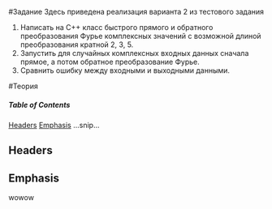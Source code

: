 #Задание
Здесь приведена реализация варианта 2 из тестового задания
 
1.	Написать на С++ класс быстрого прямого и обратного преобразования Фурье комплексных значений с возможной длиной преобразования кратной 2, 3, 5.
2.	Запустить для случайных комплексных входных данных сначала прямое, а потом обратное преобразование Фурье.
3.	Сравнить ошибку между входными и выходными данными.

#Теория

##### Table of Contents
[Headers](#headers)
[Emphasis](#emphasis)
...snip...
<a name="headers"/>
## Headers

## Emphasis
wowow
